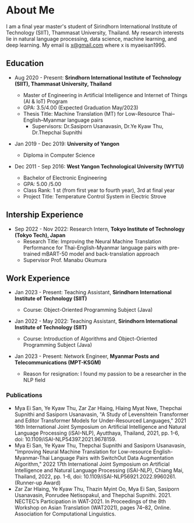 
# About Me

I am a final year master's student of Sirindhorn International Institute of Technology (SIIT), Thammasat University, Thailand. My research interests lie in natural language processing, data science, machine learning, and deep learning. My email is x@gmail.com where x is myaeisan1995.


## Education
* Aug 2020 - Present: **Srindhorn International Institute of Technology (SIIT), 
Thammasat University, Thailand**

  * Master of Engineering in Artificial Intelligence and Internet of Things (AI & IoT) Program 
  * GPA: 3.5/4.00 (Expected Graduation May/2023)
  * Thesis Title: Machine Translation (MT) for Low-Resource Thai–English–Myanmar language pairs 
    * Supervisors: Dr.Sasiporn Usanavasin, Dr.Ye Kyaw Thu, Dr.Thepchai Supnithi

* Jan 2019 - Dec 2019: **University of Yangon**
  * Diploma in Computer Science

* Dec 2011 - Sep 2016: **West Yangon Technological University (WYTU)**

  * Bachelor of Electronic Engineering
  * GPA: 5.00 /5.00
  * Class Rank: 1 st (from first year to fourth year), 3rd at final year
  * Project Title: Temperature Control System in Electric Strove
 
## Intership Experience
* Sep 2022 - Nov 2022: Research Intern, **Tokyo Institute of Technology (Tokyo Tech), Japan**
  * Research Title: Improving the Neural Machine Translation Performance for Thai-English-Myanmar language pairs with pre-trained mBART-50 model and back-translation approach
  * Supervisor Prof. Manabu Okumura 

## Work Experience
* Jan 2023 - Present: Teaching Assistant, **Sirindhorn International Institute of Technology (SIIT)**
  * Course: Object-Oriented Programming Subject (Java)

* Jan 2022 - May 2022: Teaching Assistant, **Sirindhorn International Institute of Technology (SIIT)**
  * Course: Introduction of Algorithms and Object-Oriented Programming Subject (Java)

* Jan 2023 - Present: Network Engineer, **Myanmar Posts and Telecommunications (MPT-KSGM)**
  * Reason for resignation: I found my passion to be a researcher in the NLP field

### Publications
* Mya Ei San, Ye Kyaw Thu, Zar Zar Hlaing, Hlaing Myat Nwe, Thepchai Supnithi and Sasiporn Usanavasin, "A Study of Levenshtein Transformer and Editor Transformer Models for Under-Resourced Languages," 2021 16th International Joint Symposium on Artificial Intelligence and Natural Language Processing (iSAI-NLP), Ayutthaya, Thailand, 2021, pp. 1-6, doi: 10.1109/iSAI-NLP54397.2021.9678159.
* Mya Ei San, Ye Kyaw Thu, Thepchai Supnithi and Sasiporn Usanavasin, "Improving Neural Machine Translation for Low-resource English-Myanmar-Thai Language Pairs with SwitchOut Data Augmentation Algorithm," 2022 17th International Joint Symposium on Artificial Intelligence and Natural Language Processing (iSAI-NLP), Chiang Mai, Thailand, 2022, pp. 1-6, doi: 10.1109/iSAI-NLP56921.2022.9960261. (Runner-up Award)
* Zar Zar Hlaing, Ye Kyaw Thu, Thazin Myint Oo, Mya Ei San, Sasiporn Usanavasin, Ponrudee Netisopakul, and Thepchai Supnithi. 2021. NECTEC’s Participation in WAT-2021. In Proceedings of the 8th Workshop on Asian Translation (WAT2021), pages 74–82, Online. Association for Computational Linguistics.
